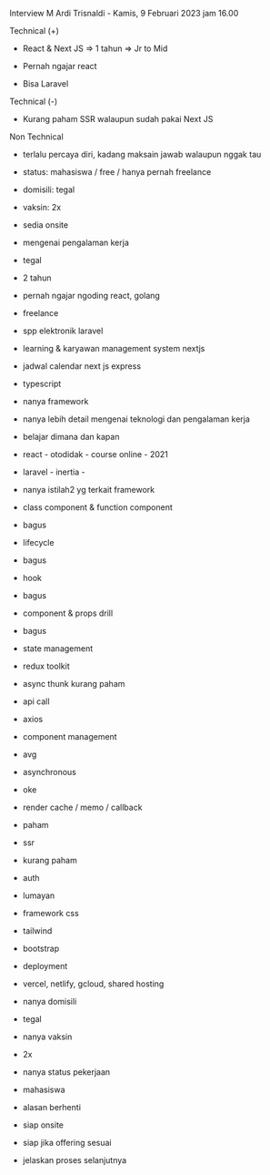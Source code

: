 Interview M Ardi Trisnaldi - Kamis, 9 Februari 2023 jam 16.00  

  

Technical (+)  

- React & Next JS => 1 tahun => Jr to Mid  
    
- Pernah ngajar react  
    
- Bisa Laravel  
    

Technical (-)  

- Kurang paham SSR walaupun sudah pakai Next JS  
    

Non Technical  

- terlalu percaya diri, kadang maksain jawab walaupun nggak tau  
    
- status: mahasiswa / free / hanya pernah freelance  
    
- domisili: tegal  
    
- vaksin: 2x  
    
- sedia onsite  
    

  

  

- mengenai pengalaman kerja  
    

- tegal  
    
- 2 tahun  
    
- pernah ngajar ngoding react, golang  
    
- freelance  
    

- spp elektronik laravel  
    
- learning & karyawan management system nextjs  
    
- jadwal calendar next js express  
    
- typescript  
    

- nanya framework  
    
- nanya lebih detail mengenai teknologi dan pengalaman kerja  
    
- belajar dimana dan kapan  
    

- react - otodidak - course online - 2021  
    
- laravel - inertia -   
    

- nanya istilah2 yg terkait framework  
    

- class component & function component  
    

- bagus  
    

- lifecycle  
    

- bagus  
    

- hook  
    

- bagus  
    

- component & props drill  
    

- bagus  
    

- state management  
    

- redux toolkit  
    
- async thunk kurang paham  
    

- api call  
    

- axios  
    

- component management  
    

- avg  
    

- asynchronous  
    

- oke  
    

- render cache / memo / callback  
    

- paham  
    

- ssr  
    

- kurang paham  
    

- auth  
    

- lumayan  
    

- framework css  
    

- tailwind  
    
- bootstrap  
    

- deployment  
    

- vercel, netlify, gcloud, shared hosting  
    

- nanya domisili  
    

- tegal  
    

- nanya vaksin  
    

- 2x  
    

- nanya status pekerjaan  
    

- mahasiswa  
    

- alasan berhenti  
    
- siap onsite  
    

- siap jika offering sesuai  
    

- jelaskan proses selanjutnya